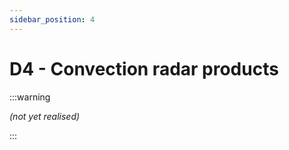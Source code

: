 ```yaml
---
sidebar_position: 4
---
```


# D4 - Convection radar products

:::warning

*(not yet realised)*

:::